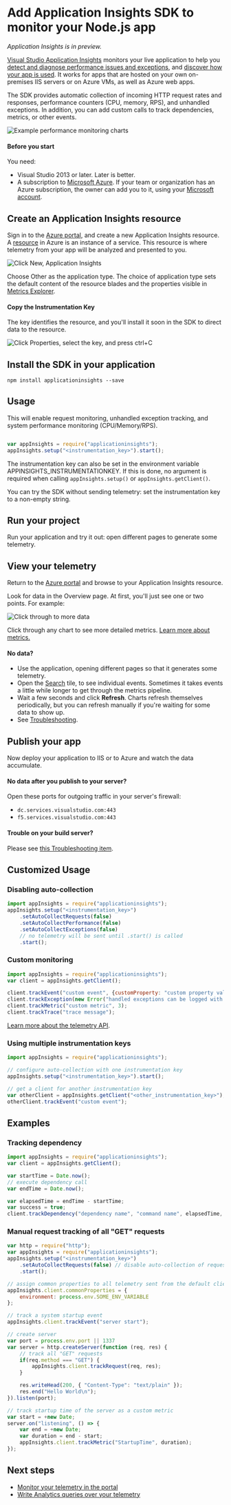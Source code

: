 <properties
    pageTitle="Add Application Insights SDK to monitor your Node.js app | Microsoft Azure"
    description="Analyze usage, availability and performance of your on-premises or Microsoft Azure web application with Application Insights."
    services="application-insights"
    documentationCenter=""
    authors="alancameronwills"
    manager="douge"/>

<tags
    ms.service="application-insights"
    ms.workload="tbd"
    ms.tgt_pltfrm="ibiza"
    ms.devlang="na"
    ms.topic="get-started-article"
    ms.date="08/30/2016"
    ms.author="awills"/>


# <a name="add-application-insights-sdk-to-monitor-your-nodejs-app"></a>Add Application Insights SDK to monitor your Node.js app

*Application Insights is in preview.*

[Visual Studio Application Insights](app-insights-overview.md) monitors your live application to help you [detect and diagnose performance issues and exceptions](app-insights-detect-triage-diagnose.md), and [discover how your app is used](app-insights-overview-usage.md). It works for apps that are hosted on your own on-premises IIS servers or on Azure VMs, as well as Azure web apps.



The SDK provides automatic collection of incoming HTTP request rates and responses, performance counters (CPU, memory, RPS), and unhandled exceptions. In addition, you can add custom calls to track dependencies, metrics, or other events.

![Example performance monitoring charts](./media/app-insights-nodejs/10-perf.png)


#### <a name="before-you-start"></a>Before you start

You need:

* Visual Studio 2013 or later. Later is better.
* A subscription to [Microsoft Azure](http://azure.com). If your team or organization has an Azure subscription, the owner can add you to it, using your [Microsoft account](http://live.com).

## <a name="add"></a>Create an Application Insights resource

Sign in to the [Azure portal][portal], and create a new Application Insights resource. A [resource][roles] in Azure is an instance of a service. This resource is where telemetry from your app will be analyzed and presented to you.

![Click New, Application Insights](./media/app-insights-nodejs/01-new-asp.png)

Choose Other as the application type. The choice of application type sets the default content of the resource blades and the properties visible in [Metrics Explorer][metrics].

#### <a name="copy-the-instrumentation-key"></a>Copy the Instrumentation Key

The key identifies the resource, and you'll install it soon in the SDK to direct data to the resource.

![Click Properties, select the key, and press ctrl+C](./media/app-insights-nodejs/02-props-asp.png)


## <a name="sdk"></a>Install the SDK in your application

```
npm install applicationinsights --save
```

## <a name="usage"></a>Usage

This will enable request monitoring, unhandled exception tracking, and system performance monitoring (CPU/Memory/RPS).

```javascript

var appInsights = require("applicationinsights");
appInsights.setup("<instrumentation_key>").start();
```

The instrumentation key can also be set in the environment variable APPINSIGHTS_INSTRUMENTATIONKEY. If this is done, no argument is required when calling `appInsights.setup()` or `appInsights.getClient()`.

You can try the SDK without sending telemetry: set the instrumentation key to a non-empty string.


## <a name="run"></a>Run your project

Run your application and try it out: open different pages to generate some telemetry.


## <a name="monitor"></a>View your telemetry

Return to the [Azure portal](https://portal.azure.com) and browse to your Application Insights resource.


Look for data in the Overview page. At first, you'll just see one or two points. For example:

![Click through to more data](./media/app-insights-nodejs/12-first-perf.png)

Click through any chart to see more detailed metrics. [Learn more about metrics.][perf]

#### <a name="no-data"></a>No data?

* Use the application, opening different pages so that it generates some telemetry.
* Open the [Search](app-insights-diagnostic-search.md) tile, to see individual events. Sometimes it takes events a little while longer to get through the metrics pipeline.
* Wait a few seconds and click **Refresh**. Charts refresh themselves periodically, but you can refresh manually if you're waiting for some data to show up.
* See [Troubleshooting][qna].

## <a name="publish-your-app"></a>Publish your app

Now deploy your application to IIS or to Azure and watch the data accumulate.


#### <a name="no-data-after-you-publish-to-your-server"></a>No data after you publish to your server?

Open these ports for outgoing traffic in your server's firewall:

+ `dc.services.visualstudio.com:443`
+ `f5.services.visualstudio.com:443`


#### <a name="trouble-on-your-build-server"></a>Trouble on your build server?

Please see [this Troubleshooting item](app-insights-asp-net-troubleshoot-no-data.md#NuGetBuild).



## <a name="customized-usage"></a>Customized Usage 

### <a name="disabling-auto-collection"></a>Disabling auto-collection

```javascript
import appInsights = require("applicationinsights");
appInsights.setup("<instrumentation_key>")
    .setAutoCollectRequests(false)
    .setAutoCollectPerformance(false)
    .setAutoCollectExceptions(false)
    // no telemetry will be sent until .start() is called
    .start();
```

### <a name="custom-monitoring"></a>Custom monitoring

```javascript
import appInsights = require("applicationinsights");
var client = appInsights.getClient();

client.trackEvent("custom event", {customProperty: "custom property value"});
client.trackException(new Error("handled exceptions can be logged with this method"));
client.trackMetric("custom metric", 3);
client.trackTrace("trace message");
```

[Learn more about the telemetry API](app-insights-api-custom-events-metrics.md).

### <a name="using-multiple-instrumentation-keys"></a>Using multiple instrumentation keys

```javascript
import appInsights = require("applicationinsights");

// configure auto-collection with one instrumentation key
appInsights.setup("<instrumentation_key>").start();

// get a client for another instrumentation key
var otherClient = appInsights.getClient("<other_instrumentation_key>");
otherClient.trackEvent("custom event");
```

## <a name="examples"></a>Examples

### <a name="tracking-dependency"></a>Tracking dependency

```javascript
import appInsights = require("applicationinsights");
var client = appInsights.getClient();

var startTime = Date.now();
// execute dependency call
var endTime = Date.now();

var elapsedTime = endTime - startTime;
var success = true;
client.trackDependency("dependency name", "command name", elapsedTime, success);
```



### <a name="manual-request-tracking-of-all-get-requests"></a>Manual request tracking of all "GET" requests

```javascript
var http = require("http");
var appInsights = require("applicationinsights");
appInsights.setup("<instrumentation_key>")
    .setAutoCollectRequests(false) // disable auto-collection of requests for this example
    .start();

// assign common properties to all telemetry sent from the default client
appInsights.client.commonProperties = {
    environment: process.env.SOME_ENV_VARIABLE
};

// track a system startup event
appInsights.client.trackEvent("server start");

// create server
var port = process.env.port || 1337
var server = http.createServer(function (req, res) {
    // track all "GET" requests
    if(req.method === "GET") {
        appInsights.client.trackRequest(req, res);
    }

    res.writeHead(200, { "Content-Type": "text/plain" });
    res.end("Hello World\n");
}).listen(port);

// track startup time of the server as a custom metric
var start = +new Date;
server.on("listening", () => {
    var end = +new Date;
    var duration = end - start;
    appInsights.client.trackMetric("StartupTime", duration);
});
```

## <a name="next-steps"></a>Next steps

* [Monitor your telemetry in the portal](app-insights-dashboards.md)
* [Write Analytics queries over your telemetry](app-insights-analytics-tour.md)



<!--Link references-->

[knowUsers]: app-insights-overview-usage.md
[metrics]: app-insights-metrics-explorer.md
[perf]: app-insights-web-monitor-performance.md
[portal]: http://portal.azure.com/
[qna]: app-insights-troubleshoot-faq.md
[roles]: app-insights-resources-roles-access-control.md
